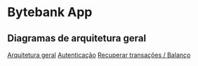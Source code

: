 # Bytebank App

## Diagramas de arquitetura geral

[Arquitetura geral](./architeture.md)
[Autenticação](./architeture.md)
[Recuperar transações / Balanço](./architeture.md)
